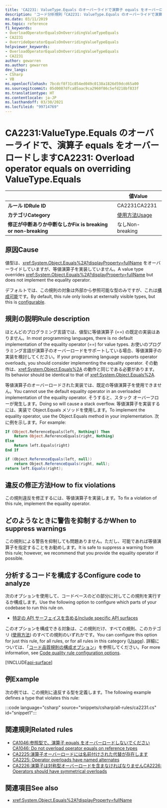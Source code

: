 ```yaml
---
title: 'CA2231: ValueType.Equals のオーバーライドで演算子 equals をオーバーロードする (コード分析)'
description: 'コード分析規則「CA2231: ValueType.Equals のオーバーライドで演算子 equals をオーバーロードする」について'
ms.date: 03/11/2019
ms.topic: reference
f1_keywords:
- OverloadOperatorEqualsOnOverridingValueTypeEquals
- CA2231
- OverrideOperatorEqualsOnOverridingValueTypeEquals
helpviewer_keywords:
- OverloadOperatorEqualsOnOverridingValueTypeEquals
- CA2231
author: gewarren
ms.author: gewarren
dev_langs:
- CSharp
- VB
ms.openlocfilehash: 7bcdcf8f31c854ed049c0138a1826d59dcd65a00
ms.sourcegitcommit: 05d0087dfca85aac9ca2960f86c5efd218bf833f
ms.translationtype: HT
ms.contentlocale: ja-JP
ms.lasthandoff: 03/30/2021
ms.locfileid: "99714769"
---
```

# <a name="ca2231-overload-operator-equals-on-overriding-valuetypeequals"></a><span data-ttu-id="94fb3-103">CA2231:ValueType.Equals のオーバーライドで、演算子 equals をオーバーロードします</span><span class="sxs-lookup"><span data-stu-id="94fb3-103">CA2231: Overload operator equals on overriding ValueType.Equals</span></span>

| | <span data-ttu-id="94fb3-104">値</span><span class="sxs-lookup"><span data-stu-id="94fb3-104">Value</span></span> |
|-|-|
| <span data-ttu-id="94fb3-105">**ルール ID**</span><span class="sxs-lookup"><span data-stu-id="94fb3-105">**Rule ID**</span></span> |<span data-ttu-id="94fb3-106">CA2231</span><span class="sxs-lookup"><span data-stu-id="94fb3-106">CA2231</span></span>|
| <span data-ttu-id="94fb3-107">**カテゴリ**</span><span class="sxs-lookup"><span data-stu-id="94fb3-107">**Category**</span></span> |[<span data-ttu-id="94fb3-108">使用方法</span><span class="sxs-lookup"><span data-stu-id="94fb3-108">Usage</span></span>](usage-warnings.md)|
| <span data-ttu-id="94fb3-109">**修正が中断ありか中断なしか**</span><span class="sxs-lookup"><span data-stu-id="94fb3-109">**Fix is breaking or non-breaking**</span></span> |<span data-ttu-id="94fb3-110">なし</span><span class="sxs-lookup"><span data-stu-id="94fb3-110">Non-breaking</span></span>|

## <a name="cause"></a><span data-ttu-id="94fb3-111">原因</span><span class="sxs-lookup"><span data-stu-id="94fb3-111">Cause</span></span>

<span data-ttu-id="94fb3-112">値型は、<xref:System.Object.Equals%2A?displayProperty=fullName> をオーバーライドしていますが、等値演算子を実装していません。</span><span class="sxs-lookup"><span data-stu-id="94fb3-112">A value type overrides <xref:System.Object.Equals%2A?displayProperty=fullName> but does not implement the equality operator.</span></span>

<span data-ttu-id="94fb3-113">デフォルトでは、この規則の対象は外部から参照可能な型のみですが、これは[構成可能](#configure-code-to-analyze)です。</span><span class="sxs-lookup"><span data-stu-id="94fb3-113">By default, this rule only looks at externally visible types, but this is [configurable](#configure-code-to-analyze).</span></span>

## <a name="rule-description"></a><span data-ttu-id="94fb3-114">規則の説明</span><span class="sxs-lookup"><span data-stu-id="94fb3-114">Rule description</span></span>

<span data-ttu-id="94fb3-115">ほとんどのプログラミング言語では、値型に等値演算子 (==) の既定の実装はありません。</span><span class="sxs-lookup"><span data-stu-id="94fb3-115">In most programming languages, there is no default implementation of the equality operator (==) for value types.</span></span> <span data-ttu-id="94fb3-116">お使いのプログラミング言語が演算子のオーバーロードをサポートしている場合、等値演算子の実装を検討してください。</span><span class="sxs-lookup"><span data-stu-id="94fb3-116">If your programming language supports operator overloads, you should consider implementing the equality operator.</span></span> <span data-ttu-id="94fb3-117">その動作は、<xref:System.Object.Equals%2A> の動作と同じである必要があります。</span><span class="sxs-lookup"><span data-stu-id="94fb3-117">Its behavior should be identical to that of <xref:System.Object.Equals%2A>.</span></span>

<span data-ttu-id="94fb3-118">等値演算子のオーバーロードされた実装では、既定の等値演算子を使用できません。</span><span class="sxs-lookup"><span data-stu-id="94fb3-118">You cannot use the default equality operator in an overloaded implementation of the equality operator.</span></span> <span data-ttu-id="94fb3-119">そうすると、スタック オーバーフローが発生します。</span><span class="sxs-lookup"><span data-stu-id="94fb3-119">Doing so will cause a stack overflow.</span></span> <span data-ttu-id="94fb3-120">等値演算子を実装するには、実装で Object.Equals メソッドを使用します。</span><span class="sxs-lookup"><span data-stu-id="94fb3-120">To implement the equality operator, use the Object.Equals method in your implementation.</span></span> <span data-ttu-id="94fb3-121">次に例を示します。</span><span class="sxs-lookup"><span data-stu-id="94fb3-121">For example:</span></span>

```vb
If (Object.ReferenceEquals(left, Nothing)) Then
    Return Object.ReferenceEquals(right, Nothing)
Else
    Return left.Equals(right)
End If
```

```csharp
if (Object.ReferenceEquals(left, null))
    return Object.ReferenceEquals(right, null);
return left.Equals(right);
```

## <a name="how-to-fix-violations"></a><span data-ttu-id="94fb3-122">違反の修正方法</span><span class="sxs-lookup"><span data-stu-id="94fb3-122">How to fix violations</span></span>

<span data-ttu-id="94fb3-123">この規則違反を修正するには、等値演算子を実装します。</span><span class="sxs-lookup"><span data-stu-id="94fb3-123">To fix a violation of this rule, implement the equality operator.</span></span>

## <a name="when-to-suppress-warnings"></a><span data-ttu-id="94fb3-124">どのようなときに警告を抑制するか</span><span class="sxs-lookup"><span data-stu-id="94fb3-124">When to suppress warnings</span></span>

<span data-ttu-id="94fb3-125">この規則による警告を抑制しても問題ありません。ただし、可能であれば等値演算子を指定することをお勧めします。</span><span class="sxs-lookup"><span data-stu-id="94fb3-125">It is safe to suppress a warning from this rule; however, we recommend that you provide the equality operator if possible.</span></span>

## <a name="configure-code-to-analyze"></a><span data-ttu-id="94fb3-126">分析するコードを構成する</span><span class="sxs-lookup"><span data-stu-id="94fb3-126">Configure code to analyze</span></span>

<span data-ttu-id="94fb3-127">次のオプションを使用して、コードベースのどの部分に対してこの規則を実行するか構成します。</span><span class="sxs-lookup"><span data-stu-id="94fb3-127">Use the following option to configure which parts of your codebase to run this rule on.</span></span>

- [<span data-ttu-id="94fb3-128">特定の API サーフェイスを含める</span><span class="sxs-lookup"><span data-stu-id="94fb3-128">Include specific API surfaces</span></span>](#include-specific-api-surfaces)

<span data-ttu-id="94fb3-129">このオプションを構成できる対象は、この規則だけ、すべての規則、このカテゴリ ([使用方法](usage-warnings.md)) のすべての規則のいずれかです。</span><span class="sxs-lookup"><span data-stu-id="94fb3-129">You can configure this option for just this rule, for all rules, or for all rules in this category ([Usage](usage-warnings.md)).</span></span> <span data-ttu-id="94fb3-130">詳細については、「[コード品質規則の構成オプション](../code-quality-rule-options.md)」を参照してください。</span><span class="sxs-lookup"><span data-stu-id="94fb3-130">For more information, see [Code quality rule configuration options](../code-quality-rule-options.md).</span></span>

[!INCLUDE[api-surface](~/includes/code-analysis/api-surface.md)]

## <a name="example"></a><span data-ttu-id="94fb3-131">例</span><span class="sxs-lookup"><span data-stu-id="94fb3-131">Example</span></span>

<span data-ttu-id="94fb3-132">次の例では、この規則に違反する型を定義します。</span><span class="sxs-lookup"><span data-stu-id="94fb3-132">The following example defines a type that violates this rule:</span></span>

:::code language="csharp" source="snippets/csharp/all-rules/ca2231.cs" id="snippet1":::

## <a name="related-rules"></a><span data-ttu-id="94fb3-133">関連規則</span><span class="sxs-lookup"><span data-stu-id="94fb3-133">Related rules</span></span>

- [<span data-ttu-id="94fb3-134">CA1046:参照型で、演算子 equals をオーバーロードしないでください</span><span class="sxs-lookup"><span data-stu-id="94fb3-134">CA1046: Do not overload operator equals on reference types</span></span>](ca1046.md)
- [<span data-ttu-id="94fb3-135">CA2225:演算子オーバーロードには名前付けされた代替が存在します</span><span class="sxs-lookup"><span data-stu-id="94fb3-135">CA2225: Operator overloads have named alternates</span></span>](ca2225.md)
- [<span data-ttu-id="94fb3-136">CA2226:演算子は対称型オーバーロードを含まなければなりません</span><span class="sxs-lookup"><span data-stu-id="94fb3-136">CA2226: Operators should have symmetrical overloads</span></span>](ca2226.md)

## <a name="see-also"></a><span data-ttu-id="94fb3-137">関連項目</span><span class="sxs-lookup"><span data-stu-id="94fb3-137">See also</span></span>

- <xref:System.Object.Equals%2A?displayProperty=fullName>
